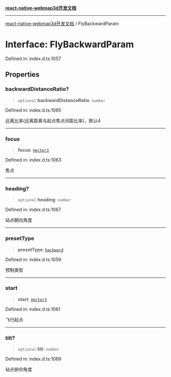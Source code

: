 [**react-native-webmap3d开发文档**](../README.md)

***

[react-native-webmap3d开发文档](../globals.md) / FlyBackwardParam

# Interface: FlyBackwardParam

Defined in: index.d.ts:1057

## Properties

### backwardDistanceRatio?

> `optional` **backwardDistanceRatio**: `number`

Defined in: index.d.ts:1065

远离比率(远离距离与起点焦点间距比率)，默认4

***

### focus

> **focus**: [`Vector3`](Vector3.md)

Defined in: index.d.ts:1063

焦点

***

### heading?

> `optional` **heading**: `number`

Defined in: index.d.ts:1067

站点朝向角度

***

### presetType

> **presetType**: [`backward`](../enumerations/FlyPresetType.md#backward)

Defined in: index.d.ts:1059

预制类型

***

### start

> **start**: [`Vector3`](Vector3.md)

Defined in: index.d.ts:1061

飞行起点

***

### tilt?

> `optional` **tilt**: `number`

Defined in: index.d.ts:1069

站点俯仰角度
